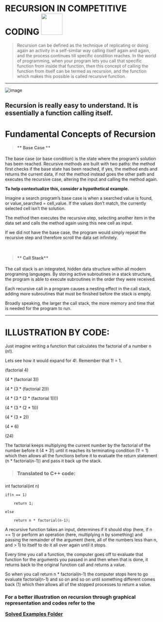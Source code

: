 
# RECURSION IN COMPETITIVE CODING <img src = "https://media1.giphy.com/media/JZ40cnfnN11KycrvMF/giphy.gif?cid=ecf05e47a0n3gi1bfqntqmob8g9aid1oyj2wr3ds3mg700bl&rid=giphy.gif" width = 70px>

> Recursion can be defined as the technique of replicating or doing again an activity in a self-similar way calling itself again and again, and the process continues till specific condition reaches. 
> In the world of programming, when your program lets you call that specific function from inside that function, then this concept of calling the function from itself can be termed as recursion, and the function which makes this possible is called recursive function. 

<hr>

![image](https://user-images.githubusercontent.com/77975418/135303750-3d3a0231-1ce2-468c-9eb6-83690582b3df.png)

<h2>Recursion is really easy to understand. It is essentially a function calling itself.<h2>

# Fundamental Concepts of Recursion
	
> <h4> ** Base Case ** </h4>
	
The base case (or base condition) is the state where the program’s solution has been reached. Recursive methods are built with two paths: the method first checks if the base state has been reached, if yes, the method ends and returns the current data, if not the method instead goes the other path and executes the recursive case, altering the input and calling the method again.

**To help contextualize this, consider a hypothetical example.**

Imagine a search program’s base case is when a searched value is found, or value_searched = cell_value. If the values don’t match, the currently selected cell isn’t the solution.

The method then executes the recursive step, selecting another item in the data set and calls the method again using this new cell as input.

If we did not have the base case, the program would simply repeat the recursive step and therefore scroll the data set infinitely.

<br>

> <h4> ** Call Stack** </h4>

The call stack is an integrated, hidden data structure within all modern programing languages. By storing active subroutines in a stack structure, the program is able to execute subroutines in the order they were received.

Each recursive call in a program causes a nesting effect in the call stack, adding more subroutines that must be finished before the stack is empty.

Broadly speaking, the larger the call stack, the more memory and time that is needed for the program to run.

<hr>
  
# ILLUSTRATION BY CODE:
Just imagine writing a function that calculates the factorial of a number n (n!). 

Lets see how it would expand for 4!. Remember that 1! = 1.
  
(factorial 4)
  
(4 * (factorial 3))
  
(4 * (3 * (factorial 2)))
  
(4 * (3 * (2 * (factorial 1))))
  
(4 * (3 * (2 * 1)))
  
(4 * (3 * 2))
  
(4 * 6)
  
(24)

The factorial keeps multiplying the current number by the factorial of the number before it (4 * 3!) until it reaches its terminating condition (1! = 1) which then allows all the functions before it to evaluate the return statement (n * factorial(n-1)) and pass it back up the stack.
  
> <h3>Translated to C++ code: <h3>

int factorial(int n)
  
	if(n == 1)
  
		return 1;
  
	else
  
		return n * factorial(n-1);
  

A recursive function takes an input, determines if it should stop (here, if n == 1) or perform an operation (here, multiplying n by something) and passing the remainder of the argument (here, all of the numbers less than n, and > 1) to itself to do it all over again until it stops.
  
Every time you call a function, the computer goes off to evaluate that function for the arguments you passed in and then when that is done, it returns back to the original function call and returns a value. 

So when you call return n * factorial(n-1) the computer stops here to go evaluate factorial(n-1) and so on and so on until something different comes back (1) which then allows all of the stopped processes to return a value.

<b><h3>For a better illustration on recursion through graphical representation and codes refer to the
  
[Solved Examples Folder](https://github.com/RISHIT-ANAND/ISTE-HACTOBER-21--DRAFT/tree/main/CP%20RAGE/RECURSION/SOLVED%20EXAMPLES)</h3></b>
